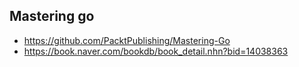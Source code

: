 ## Mastering go  

- https://github.com/PacktPublishing/Mastering-Go
- https://book.naver.com/bookdb/book_detail.nhn?bid=14038363
